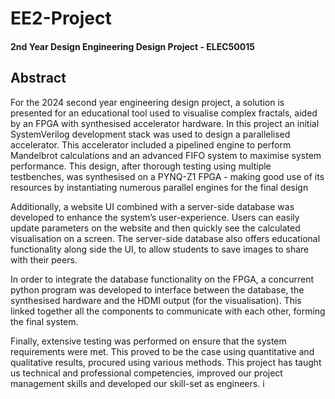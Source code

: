 # EE2-Project

#### 2nd Year Design Engineering Design Project - ELEC50015


## Abstract

For the 2024 second year engineering design project, a solution is presented for an educational tool
used to visualise complex fractals, aided by an FPGA with synthesised accelerator hardware. In
this project an initial SystemVerilog development stack was used to design a parallelised
accelerator. This accelerator included a pipelined engine to perform Mandelbrot calculations and
an advanced FIFO system to maximise system performance. This design, after thorough testing
using multiple testbenches, was synthesised on a PYNQ-Z1 FPGA - making good use of its
resources by instantiating numerous parallel engines for the final design


Additionally, a website UI combined with a server-side database was developed to enhance the
system’s user-experience. Users can easily update parameters on the website and then quickly see
the calculated visualisation on a screen. The server-side database also offers educational
functionality along side the UI, to allow students to save images to share with their peers.


In order to integrate the database functionality on the FPGA, a concurrent python program was
developed to interface between the database, the synthesised hardware and the HDMI output (for
the visualisation). This linked together all the components to communicate with each other,
forming the final system.



Finally, extensive testing was performed on ensure that the system requirements were met. This
proved to be the case using quantitative and qualitative results, procured using various methods.
This project has taught us technical and professional competencies, improved our project
management skills and developed our skill-set as engineers.
i
